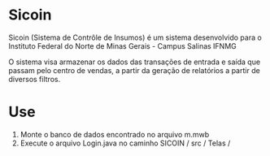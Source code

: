 # Sicoin
Sicoin (Sistema de Contrôle de Insumos) é um sistema desenvolvido para o Instituto Federal do Norte de Minas Gerais - Campus Salinas IFNMG

O sistema visa armazenar os dados das transações de entrada e saída que passam pelo centro de vendas, a partir da geração de relatórios a partir de diversos filtros.
# Use
1. Monte o banco de dados encontrado no arquivo m.mwb
2. Execute o arquivo Login.java no caminho SICOIN / src / Telas /

[//]: <> (This is also a comment.)
